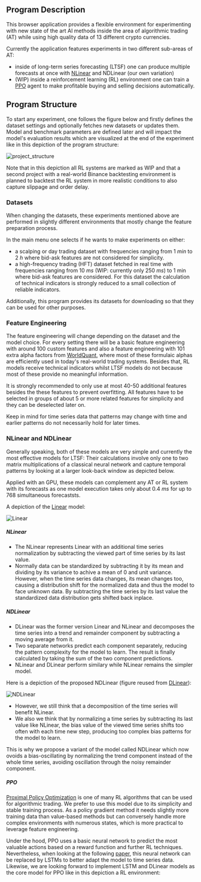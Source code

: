 ## Program Description
This browser application provides a flexible environment for experimenting with new state of the art AI methods inside the area of algorithmic trading (AT) 
 while using high quality data of 13 different crypto currencies.

Currently the application features experiments in two different sub-areas of AT:
- inside of long-term series forecasting (LTSF) one can produce multiple forecasts at once with [NLinear](https://arxiv.org/abs/2205.13504v3) and NDLinear (our own variation)
- (WIP) inside a reinforcement learning (RL) environment one can train a [PPO](https://arxiv.org/abs/1707.06347) agent to make profitable buying and selling decisions automatically.

## Program Structure

To start any experiment, one follows the figure below and firstly defines the dataset settings and optionally fetches new datasets or updates them. Model and benchmark parameters are defined later and will impact the model's evaluation results which are visualized at the end of the experiment like in this depiction of the program structure:

![project_structure](https://github.com/user-attachments/assets/efded7a9-bc6a-48ff-a5b8-0d62b8780e14)

Note that in this depiction all RL systems are marked as WIP and that a second project with a real-world Binance backtesting environment 
is planned to backtest the RL system in more realistic conditions to also capture slippage and order delay.
### Datasets 

When changing the datasets, these experiments mentioned above are performed in slightly different environments that mostly change the feature preparation process. 

In the main menu one selects if he wants to make experiments on either:
- a scalping or day trading dataset with frequencies ranging from 1 *min* to 2 *h* where bid-ask features are not considered for simplicity.
- a high-frequency trading (HFT) dataset fetched in real time with frequencies ranging from 10 *ms* (WIP: currently only 250 *ms*) to 1 min where bid-ask features are considered. 
  For this dataset the calculation of technical indicators is strongly reduced to a small collection of reliable indicators.

Additionally, this program provides its datasets for downloading so that they can be  used for other purposes.

### Feature Engineering

The feature engineering will change depending on the dataset and the model choice.
For every setting there will be a basic feature engineering with around 100 custom 
features and also a feature engineering with 101 extra alpha factors from [WorldQuant](https://github.com/yli188/WorldQuant_alpha101_code/blob/master/101Alpha_code_1.py),
where most of these formulaic alphas are efficiently used in today's real-world trading systems. 
Besides that, RL models receive technical indicators whilst LTSF models do not because most of these provide no meaningful information.

It is strongly recommended to only use 
at most 40-50 additional features besides the these features to prevent overfitting. 
All features have to be selected in groups of about 5 or more related features for simplicity and they can be deselected later on.

Keep in mind for time series data that patterns may change with time and earlier patterns do not necessarily hold for later times.

### NLinear and NDLinear

Generally speaking, both of these models are very simple and currently the most effective models for LTSF: Their calculations involve only one to two matrix multiplications of a classical neural network and 
 capture temporal patterns by looking at a larger look-back window as depicted below. 

Applied with an GPU, these models can complement any AT or RL system with its forecasts as one model execution takes only about 0.4 *ms* for up to 768 simultaneous forecaststs.

A depiction of the [Linear](https://arxiv.org/abs/2205.13504v3) model:

![Linear](https://github.com/user-attachments/assets/954bb53d-2472-4ed9-b3dc-5e6624f3b474)
 
##### NLinear

- The NLinear represents Linear with an additional time series normalization by subtracting the viewed part of time series by its last value.
- Normally data can be standardized by subtracting it by its mean and dividing by its variance to achive a mean of 0 and unit variance. 
However, when the time series data changes, its mean changes too, causing a distribution shift for the normalized data and thus the
model to face unknown data. 
By subtracting the time series by its last value the standardized data distribution gets shifted back inplace.

##### NDLinear

- DLinear was the former version Linear and NLinear and decomposes the time series into a trend and remainder component by subtracting a moving average from it.
- Two separate networks predict each component separately, reducing the pattern complexity for the model to learn. 
 The result is finally calculated by taking the sum of the two component predictions.
- NLinear and DLinear perform similary while NLinear remains the simpler model.

Here is a depiction of the proposed NDLinear (figure reused from [DLinear](https://arxiv.org/abs/2205.13504v2)):

![NDLinear](https://github.com/user-attachments/assets/9a5c2352-661f-4fae-a43b-a2bb1df3c7ef)

- However, we still think that a decomposition of the time series will benefit NLinear.
- We also we think that by normalizing a time series by subtracting its last value like NLinear, 
 the bias value of the viewed time series shifts too often with each time new step, producing too complex bias patterns for the model to learn.

This is why we propose a variant of the model called NDLinear which now ovoids a bias-oscillating by normalizing 
the trend component instead of the whole time series, avoiding oscillation through the noisy remainder component.
<br>

##### PPO 

[Proximal Policy Optimization](https://arxiv.org/abs/1707.06347) is one of many RL algorithms that can be used for algorithmic trading. We prefer to use this model due to its simplicity and stable training process. As a policy gradient method it needs slightly more training data than value-based methods 
but can conversely handle more complex environments with numerous states, which is more practical to leverage feature engineering. 

Under the hood, PPO uses a basic neural network to predict the most valuable actions based on a reward function and further RL techniques. 
Nevertheless, when looking at the following [paper](https://www.ijcai.org/Proceedings/2020/627), this neural network can be replaced by LSTMs to better adapt the model to time series data.
Likewise, we are looking forward to implement LSTM and DLinear models as the core model for PPO like in this depiction a RL environment:

